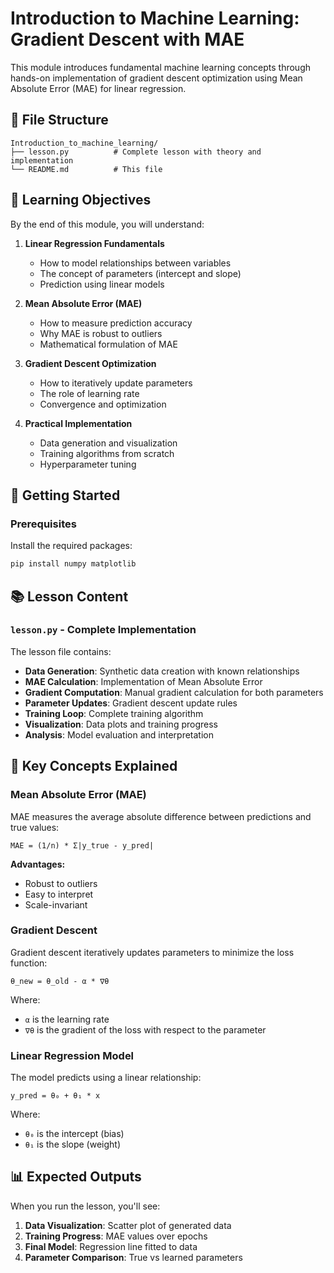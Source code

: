 # Introduction to Machine Learning: Gradient Descent with MAE

This module introduces fundamental machine learning concepts through hands-on implementation of gradient descent optimization using Mean Absolute Error (MAE) for linear regression.

## 📁 File Structure

```
Introduction_to_machine_learning/
├── lesson.py          # Complete lesson with theory and implementation
└── README.md          # This file
```

## 🎯 Learning Objectives

By the end of this module, you will understand:

1. **Linear Regression Fundamentals**
   - How to model relationships between variables
   - The concept of parameters (intercept and slope)
   - Prediction using linear models

2. **Mean Absolute Error (MAE)**
   - How to measure prediction accuracy
   - Why MAE is robust to outliers
   - Mathematical formulation of MAE

3. **Gradient Descent Optimization**
   - How to iteratively update parameters
   - The role of learning rate
   - Convergence and optimization

4. **Practical Implementation**
   - Data generation and visualization
   - Training algorithms from scratch
   - Hyperparameter tuning

## 🚀 Getting Started

### Prerequisites

Install the required packages:

```bash
pip install numpy matplotlib
```

## 📚 Lesson Content

### `lesson.py` - Complete Implementation

The lesson file contains:

- **Data Generation**: Synthetic data creation with known relationships
- **MAE Calculation**: Implementation of Mean Absolute Error
- **Gradient Computation**: Manual gradient calculation for both parameters
- **Parameter Updates**: Gradient descent update rules
- **Training Loop**: Complete training algorithm
- **Visualization**: Data plots and training progress
- **Analysis**: Model evaluation and interpretation



## 🔬 Key Concepts Explained

### Mean Absolute Error (MAE)

MAE measures the average absolute difference between predictions and true values:

```
MAE = (1/n) * Σ|y_true - y_pred|
```

**Advantages:**
- Robust to outliers
- Easy to interpret
- Scale-invariant

### Gradient Descent

Gradient descent iteratively updates parameters to minimize the loss function:

```
θ_new = θ_old - α * ∇θ
```

Where:
- `α` is the learning rate
- `∇θ` is the gradient of the loss with respect to the parameter

### Linear Regression Model

The model predicts using a linear relationship:

```
y_pred = θ₀ + θ₁ * x
```

Where:
- `θ₀` is the intercept (bias)
- `θ₁` is the slope (weight)

## 📊 Expected Outputs

When you run the lesson, you'll see:

1. **Data Visualization**: Scatter plot of generated data
2. **Training Progress**: MAE values over epochs
3. **Final Model**: Regression line fitted to data
4. **Parameter Comparison**: True vs learned parameters